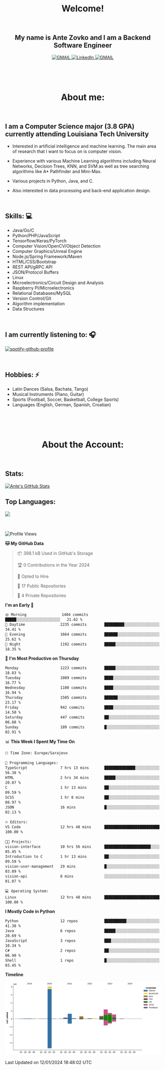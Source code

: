 
<h1 align="center"> Welcome!</h1>
<br>

<h2 align="center">My name is Ante Zovko and I am a Backend Software Engineer</h2> 

<p align= "center">
  <a href="https://mail.google.com/mail/u/0/?view=cm&fs=1&to=antezovko.az@gmail.com&tf=1">
      <img alt="GMAIL" src="https://img.shields.io/badge/Email-Contact-darkred?style=for-the-badge&logo=gmail&labelColor=grey&logoColor=white" />
    </a>
 <a href="https://www.linkedin.com/in/antezovko/">
      <img alt="LinkedIn" src="https://img.shields.io/badge/LinkedIn-Connect-Blue?style=for-the-badge&logo=LinkedIn" />
    </a>
   <a href="https://www.facebook.com/ZovkoAntee/">
      <img alt="GMAIL" src="https://img.shields.io/badge/Facebook-Add%20Friend-darkblue?style=for-the-badge&logo=Facebook&logoColor=white" />
    </a>

  </p>

<br>
<br>
<br>

<h1 align="center">About me:</h1>

<br>

## I am a Computer Science major (3.8 GPA) currently attending Louisiana Tech University
  - Interested in artificial intelligence and machine learning. The main area of research that I want to focus on is computer vision. 

  - Experience with various Machine Learning algorithms including Neural Networks, Decision Trees, KNN, and SVM as well as tree searching algorithms like A* Pathfinder and Mini-Max.

  - Various projects in Python, Java, and C.

   - Also interested in data processing and back-end application design.

<br>

## Skills: 💻
- Java/Go/C
- Python/PHP/JavaScript
- Tensorflow/Keras/PyTorch
- Computer Vision/OpenCV/Object
Detection
- Computer Graphics/Unreal Engine
- Node.js/Spring Framework/Maven 
- HTML/CSS/Bootstrap
- REST API/gRPC API 
- JSON/Protocol Buffers
- Linux 
- Microelectronics/Circuit Design
and Analysis
- Raspberry PI/Microelectronics
- Relational Databases/MySQL 
- Version Control/Git
- Algorithm implementation
- Data Structures


<br>

## I am currently listening to: 🎧
[![spotify-github-profile](https://spotify-github-profile.vercel.app/api/view?uid=u06dtc9h3le4tq61m3x12o9uh&cover_image=true&theme=default&bar_color=53b14f&bar_color_cover=false)](https://github.com/kittinan/spotify-github-profile)

<br>


## Hobbies: ⚡ 
- Latin Dances (Salsa, Bachata, Tango)
- Musical Instruments (Piano, Guitar)
- Sports (Football, Soccer, Basketball, College Sports)
- Languages (English, German, Spanish, Croatian)

<br>
<br>
<br>

<h1 align="center">About the Account:</h1>

<br>

## Stats: 
<a href="https://github.com/AnteZovko23">
  <img align="center" src="https://github-readme-stats.antezovko23.vercel.app/api?username=AnteZovko23&show_icons=true&line_height=27&count_private=true&title_color=ffffff&text_color=c9cacc&icon_color=2bbc8a&bg_color=1d1f21" alt="Ante's GitHub Stats" />
</a>


<br>

## Top Languages:
<img align="center" src="https://github-readme-stats.antezovko23.vercel.app/api/top-langs/?username=AnteZovko23&title_color=ffffff&text_color=c9cacc&icon_color=2bbc8a&bg_color=1d1f21" />






<br>
<br>
<br>


<!--START_SECTION:waka-->
![Profile Views](http://img.shields.io/badge/Profile%20Views-3-blue)

**🐱 My GitHub Data** 

> 📦 398.1 kB Used in GitHub's Storage 
 > 
> 🏆 0 Contributions in the Year 2024
 > 
> 💼 Opted to Hire
 > 
> 📜 17 Public Repositories 
 > 
> 🔑 4 Private Repositories 
 > 
**I'm an Early 🐤** 

```text
🌞 Morning                1404 commits        █████░░░░░░░░░░░░░░░░░░░░   21.62 % 
🌆 Daytime                2235 commits        █████████░░░░░░░░░░░░░░░░   34.41 % 
🌃 Evening                1664 commits        ██████░░░░░░░░░░░░░░░░░░░   25.62 % 
🌙 Night                  1192 commits        █████░░░░░░░░░░░░░░░░░░░░   18.35 % 
```
📅 **I'm Most Productive on Thursday** 

```text
Monday                   1223 commits        █████░░░░░░░░░░░░░░░░░░░░   18.83 % 
Tuesday                  1089 commits        ████░░░░░░░░░░░░░░░░░░░░░   16.77 % 
Wednesday                1100 commits        ████░░░░░░░░░░░░░░░░░░░░░   16.94 % 
Thursday                 1505 commits        ██████░░░░░░░░░░░░░░░░░░░   23.17 % 
Friday                   942 commits         ████░░░░░░░░░░░░░░░░░░░░░   14.50 % 
Saturday                 447 commits         ██░░░░░░░░░░░░░░░░░░░░░░░   06.88 % 
Sunday                   189 commits         █░░░░░░░░░░░░░░░░░░░░░░░░   02.91 % 
```


📊 **This Week I Spent My Time On** 

```text
🕑︎ Time Zone: Europe/Sarajevo

💬 Programming Languages: 
TypeScript               7 hrs 13 mins       ██████████████░░░░░░░░░░░   56.38 % 
HTML                     2 hrs 34 mins       █████░░░░░░░░░░░░░░░░░░░░   20.07 % 
C                        1 hr 13 mins        ██░░░░░░░░░░░░░░░░░░░░░░░   09.59 % 
SCSS                     1 hr 8 mins         ██░░░░░░░░░░░░░░░░░░░░░░░   08.97 % 
JSON                     16 mins             █░░░░░░░░░░░░░░░░░░░░░░░░   02.13 % 

🔥 Editors: 
VS Code                  12 hrs 48 mins      █████████████████████████   100.00 % 

🐱‍💻 Projects: 
vision-interface         10 hrs 56 mins      █████████████████████░░░░   85.45 % 
Introduction to C        1 hr 13 mins        ██░░░░░░░░░░░░░░░░░░░░░░░   09.59 % 
vision-user-management   29 mins             █░░░░░░░░░░░░░░░░░░░░░░░░   03.89 % 
vision-api               8 mins              ░░░░░░░░░░░░░░░░░░░░░░░░░   01.07 % 

💻 Operating System: 
Linux                    12 hrs 48 mins      █████████████████████████   100.00 % 
```

**I Mostly Code in Python** 

```text
Python                   12 repos            ██████████░░░░░░░░░░░░░░░   41.38 % 
Java                     6 repos             █████░░░░░░░░░░░░░░░░░░░░   20.69 % 
JavaScript               3 repos             ███░░░░░░░░░░░░░░░░░░░░░░   10.34 % 
C#                       2 repos             ██░░░░░░░░░░░░░░░░░░░░░░░   06.90 % 
Shell                    1 repo              █░░░░░░░░░░░░░░░░░░░░░░░░   03.45 % 
```



**Timeline**

![Lines of Code chart](https://raw.githubusercontent.com/AnteZovko23/AnteZovko23/master/assets/bar_graph.png)


 Last Updated on 12/01/2024 18:48:02 UTC
<!--END_SECTION:waka-->


